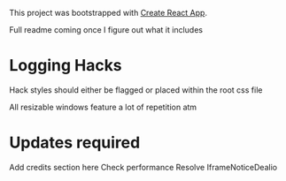 This project was bootstrapped with [Create React App](https://github.com/facebook/create-react-app).

Full readme coming once I figure out what it includes

# Logging Hacks

Hack styles should either be flagged or placed within the root css file

All resizable windows feature a lot of repetition atm

# Updates required

Add credits section here
Check performance
Resolve IframeNoticeDealio
